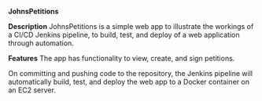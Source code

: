 **JohnsPetitions**

**Description**
JohnsPetitions is a simple web app to illustrate the workings of a CI/CD Jenkins pipeline, to build, test, and deploy of a web application through automation.

**Features**
The app has functionality to view, create, and sign petitions.

On committing and pushing code to the repository, the Jenkins pipeline will automatically build, test, and deploy the web app to a Docker container on an EC2 server.
